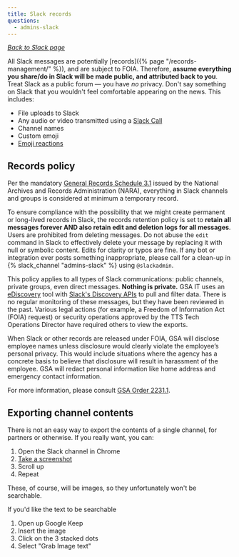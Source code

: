 ```yaml
---
title: Slack records
questions:
  - admins-slack
---
```


[_Back to Slack page_](../)

All Slack messages are potentially [records]({% page "/records-management/" %}),
and are subject to FOIA. Therefore, **assume everything you share/do in Slack
will be made public, and attributed back to you**. Treat Slack as a public forum
— you have _no_ privacy. Don't say something on Slack that you wouldn't feel
comfortable appearing on the news. This includes:

- File uploads to Slack
- Any audio or video transmitted using a
  [Slack Call](https://slack.com/help/articles/115003498363-Slack-calls--the-basics)
- Channel names
- Custom emoji
- [Emoji reactions](https://slack.com/help/articles/206870317-Use-emoji-reactions)

## Records policy

Per the mandatory
[General Records Schedule 3.1](https://www.archives.gov/records-mgmt/memos/ac33-2014.html)
issued by the National Archives and Records Administration (NARA), everything in
Slack channels and groups is considered at minimum a temporary record.

To ensure compliance with the possibility that we might create permanent or
long-lived records in Slack, the records retention policy is set to **retain all
messages forever AND also retain edit and deletion logs for all messages**.
Users are prohibited from deleting messages. Do not abuse the `edit` command in
Slack to effectively delete your message by replacing it with null or symbolic
content. Edits for clarity or typos are fine. If any bot or integration ever
posts something inappropriate, please call for a clean-up in
{% slack_channel "admins-slack" %} using `@slackadmin`.

This policy applies to all types of Slack communications: public channels,
private groups, even direct messages. **Nothing is private.** GSA IT uses an
[eDiscovery](https://en.wikipedia.org/wiki/Electronic_discovery) tool with
[Slack's Discovery APIs](https://slack.com/help/articles/360002079527-A-guide-to-Slacks-Discovery-APIs)
to pull and filter data. There is no regular monitoring of these messages, but
they have been reviewed in the past. Various legal actions (for example, a
Freedom of Information Act (FOIA) request) or security operations approved by
the TTS Tech Operations Director have required others to view the exports.

When Slack or other records are released under FOIA, GSA will disclose employee
names unless disclosure would clearly violate the employee’s personal privacy. 
This would include situations where the agency has a concrete basis to believe 
that disclosure will result in harassment of the employee. GSA will redact 
personal information like home address and emergency contact information.

For more information, please consult 
[GSA Order 2231.1](https://www.gsa.gov/reference/gsa-privacy-program/privacy-instructional-letters-and-directives).

## Exporting channel contents

There is not an easy way to export the contents of a single channel, for
partners or otherwise. If you really want, you can:

1. Open the Slack channel in Chrome
1. [Take a screenshot](https://zapier.com/blog/full-page-screenshots-in-chrome/)
1. Scroll up
1. Repeat

These, of course, will be images, so they unfortunately won't be searchable.

If you'd like the text to be searchable

1. Open up Google Keep
1. Insert the image
1. Click on the 3 stacked dots
1. Select "Grab Image text"
